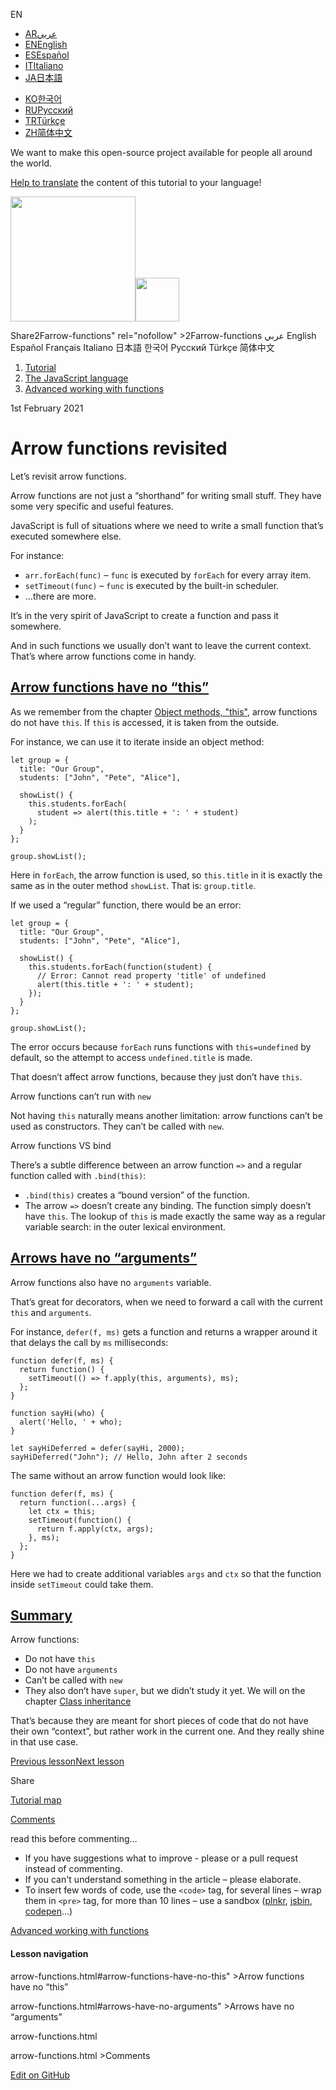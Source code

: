 EN

- <a href="https://ar.javascript.info/arrow-functions" class="supported-langs__link"><span class="supported-langs__brief">AR</span><span>عربي</span></a>
- <a href="arrow-functions.html" class="supported-langs__link"><span class="supported-langs__brief">EN</span><span>English</span></a>
- <a href="https://es.javascript.info/arrow-functions" class="supported-langs__link"><span class="supported-langs__brief">ES</span><span>Español</span></a>
- <a href="https://it.javascript.info/arrow-functions" class="supported-langs__link"><span class="supported-langs__brief">IT</span><span>Italiano</span></a>
- <a href="https://ja.javascript.info/arrow-functions" class="supported-langs__link"><span class="supported-langs__brief">JA</span><span>日本語</span></a>

<!-- -->

- <a href="https://ko.javascript.info/arrow-functions" class="supported-langs__link"><span class="supported-langs__brief">KO</span><span>한국어</span></a>
- <a href="arrow-functions%22" class="supported-langs__link"><span class="supported-langs__brief">RU</span><span>Русский</span></a>
- <a href="https://tr.javascript.info/arrow-functions" class="supported-langs__link"><span class="supported-langs__brief">TR</span><span>Türkçe</span></a>
- <a href="https://zh.javascript.info/arrow-functions" class="supported-langs__link"><span class="supported-langs__brief">ZH</span><span>简体中文</span></a>

We want to make this open-source project available for people all around the world.

[Help to translate](translate.html) the content of this tutorial to your language!

<a href="index.html" class="sitetoolbar__link sitetoolbar__link_logo"><img src="img/sitetoolbar__logo_en.svg" class="sitetoolbar__logo sitetoolbar__logo_normal" width="200" /><img src="img/sitetoolbar__logo_small_en.svg" class="sitetoolbar__logo sitetoolbar__logo_small" width="70" /></a>

<span class="share-icons__title">Share</span>2Farrow-functions" rel="nofollow" &gt;2Farrow-functions عربي English Español Français Italiano 日本語 한국어 Русский Türkçe 简体中文

1.  <a href="index.html" class="breadcrumbs__link"><span class="breadcrumbs__hidden-text">Tutorial</span></a>
2.  <span id="breadcrumb-1"><a href="js.html" class="breadcrumbs__link"><span>The JavaScript language</span></a></span>
3.  <span id="breadcrumb-2"><a href="advanced-functions.html" class="breadcrumbs__link"><span>Advanced working with functions</span></a></span>

1st February 2021

# Arrow functions revisited

Let’s revisit arrow functions.

Arrow functions are not just a “shorthand” for writing small stuff. They have some very specific and useful features.

JavaScript is full of situations where we need to write a small function that’s executed somewhere else.

For instance:

- `arr.forEach(func)` – `func` is executed by `forEach` for every array item.
- `setTimeout(func)` – `func` is executed by the built-in scheduler.
- …there are more.

It’s in the very spirit of JavaScript to create a function and pass it somewhere.

And in such functions we usually don’t want to leave the current context. That’s where arrow functions come in handy.

## <a href="arrow-functions.html#arrow-functions-have-no-this" id="arrow-functions-have-no-this" class="main__anchor">Arrow functions have no “this”</a>

As we remember from the chapter [Object methods, "this"](object-methods.html), arrow functions do not have `this`. If `this` is accessed, it is taken from the outside.

For instance, we can use it to iterate inside an object method:

<a href="arrow-functions.html#" class="toolbar__button toolbar__button_run" title="run"></a>

<a href="arrow-functions.html#" class="toolbar__button toolbar__button_edit" title="open in sandbox"></a>

    let group = {
      title: "Our Group",
      students: ["John", "Pete", "Alice"],

      showList() {
        this.students.forEach(
          student => alert(this.title + ': ' + student)
        );
      }
    };

    group.showList();

Here in `forEach`, the arrow function is used, so `this.title` in it is exactly the same as in the outer method `showList`. That is: `group.title`.

If we used a “regular” function, there would be an error:

<a href="arrow-functions.html#" class="toolbar__button toolbar__button_run" title="run"></a>

<a href="arrow-functions.html#" class="toolbar__button toolbar__button_edit" title="open in sandbox"></a>

    let group = {
      title: "Our Group",
      students: ["John", "Pete", "Alice"],

      showList() {
        this.students.forEach(function(student) {
          // Error: Cannot read property 'title' of undefined
          alert(this.title + ': ' + student);
        });
      }
    };

    group.showList();

The error occurs because `forEach` runs functions with `this=undefined` by default, so the attempt to access `undefined.title` is made.

That doesn’t affect arrow functions, because they just don’t have `this`.

<span class="important__type">Arrow functions can’t run with `new`</span>

Not having `this` naturally means another limitation: arrow functions can’t be used as constructors. They can’t be called with `new`.

<span class="important__type">Arrow functions VS bind</span>

There’s a subtle difference between an arrow function `=>` and a regular function called with `.bind(this)`:

- `.bind(this)` creates a “bound version” of the function.
- The arrow `=>` doesn’t create any binding. The function simply doesn’t have `this`. The lookup of `this` is made exactly the same way as a regular variable search: in the outer lexical environment.

## <a href="arrow-functions.html#arrows-have-no-arguments" id="arrows-have-no-arguments" class="main__anchor">Arrows have no “arguments”</a>

Arrow functions also have no `arguments` variable.

That’s great for decorators, when we need to forward a call with the current `this` and `arguments`.

For instance, `defer(f, ms)` gets a function and returns a wrapper around it that delays the call by `ms` milliseconds:

<a href="arrow-functions.html#" class="toolbar__button toolbar__button_run" title="run"></a>

<a href="arrow-functions.html#" class="toolbar__button toolbar__button_edit" title="open in sandbox"></a>

    function defer(f, ms) {
      return function() {
        setTimeout(() => f.apply(this, arguments), ms);
      };
    }

    function sayHi(who) {
      alert('Hello, ' + who);
    }

    let sayHiDeferred = defer(sayHi, 2000);
    sayHiDeferred("John"); // Hello, John after 2 seconds

The same without an arrow function would look like:

    function defer(f, ms) {
      return function(...args) {
        let ctx = this;
        setTimeout(function() {
          return f.apply(ctx, args);
        }, ms);
      };
    }

Here we had to create additional variables `args` and `ctx` so that the function inside `setTimeout` could take them.

## <a href="arrow-functions.html#summary" id="summary" class="main__anchor">Summary</a>

Arrow functions:

- Do not have `this`
- Do not have `arguments`
- Can’t be called with `new`
- They also don’t have `super`, but we didn’t study it yet. We will on the chapter [Class inheritance](class-inheritance.html)

That’s because they are meant for short pieces of code that do not have their own “context”, but rather work in the current one. And they really shine in that use case.

<a href="bind.html" class="page__nav page__nav_prev"><span class="page__nav-text"><span class="page__nav-text-shortcut"></span></span><span class="page__nav-text-alternate">Previous lesson</span></a><a href="object-properties.html" class="page__nav page__nav_next"><span class="page__nav-text"><span class="page__nav-text-shortcut"></span></span><span class="page__nav-text-alternate">Next lesson</span></a>

<span class="share-icons__title">Share</span><a href="https://twitter.com/share?url=https%3A%2F%2Fjavascript.info%2Farrow-functions" class="share share_tw"></a><a href="https://www.facebook.com/sharer/sharer.php?s=100&amp;p%5Burl%5D=https%3A%2F%2Fjavascript.info%2Farrow-functions" class="share share_fb"></a>

<a href="tutorial/map.html" class="map"><span class="map__text">Tutorial map</span></a>

[Comments](arrow-functions.html%20name=)

<span class="comments__read-before-link">read this before commenting…</span>

- If you have suggestions what to improve - please or a pull request instead of commenting.
- If you can't understand something in the article – please elaborate.
- To insert few words of code, use the `<code>` tag, for several lines – wrap them in `<pre>` tag, for more than 10 lines – use a sandbox ([plnkr](https://plnkr.co/edit/?p=preview), [jsbin](https://jsbin.com), [codepen](http://codepen.io)…)

<a href="advanced-functions.html" class="sidebar__link">Advanced working with functions</a>

#### Lesson navigation

arrow-functions.html\#arrow-functions-have-no-this" &gt;Arrow functions have no “this”

arrow-functions.html\#arrows-have-no-arguments" &gt;Arrows have no “arguments”

arrow-functions.html

arrow-functions.html &gt;Comments

<a href="https://twitter.com/share?url=https%3A%2F%2Fjavascript.info%2Farrow-functions" class="share share_tw sidebar__share"></a><a href="https://www.facebook.com/sharer/sharer.php?s=100&amp;p%5Burl%5D=https%3A%2F%2Fjavascript.info%2Farrow-functions" class="share share_fb sidebar__share"></a> <a href="https://github.com/javascript-tutorial/en.javascript.info/blob/master/1-js/06-advanced-functions/12-arrow-functions" class="sidebar__link">Edit on GitHub</a>
